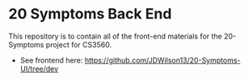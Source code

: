 # 20 Symptoms Back End

This repository is to contain all of the front-end materials for the 20-Symptoms project for CS3560.
- See frontend here: https://github.com/JDWilson13/20-Symptoms-UI/tree/dev
